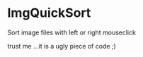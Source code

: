 # ImgQuickSort
Sort image files with left or right mouseclick

trust me ...it is a ugly piece of code ;)
